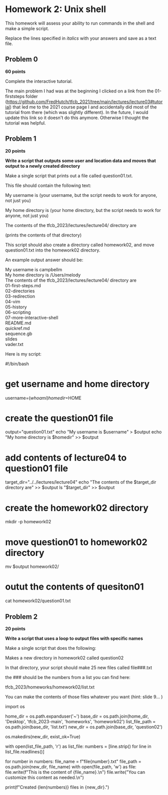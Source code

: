 # Homework 2: Unix shell

This homework will assess your ability to run commands in the shell and make a simple script.

Replace the lines specified in _italics_ with your answers and save as a text file.


## Problem 0

**60 points**

Complete the interactive tutorial.

The main problem I had was at the beginning I clicked on a link from the 01-firststeps folder (https://github.com/FredHutch/tfcb_2021/tree/main/lectures/lecture03#tutorial) that led me to the 2021 course page I and accidentally did most of the tutorial from there (which was slightly different). In the future, I would update this link so it doesn't do this anymore. Otherwise I thought the tutorial was helpful. 


## Problem 1

**20 points**

**Write a script that outputs some user and location data and moves that output to a newly created directory**

Make a single script that prints out a file called question01.txt. 

This file should contain the following text:

  My username is (your username, but the script needs to work for anyone, not just you)

  My home directory is (your home directory, but the script needs to work for anyone, not just you)

  The contents of the tfcb_2023/lectures/lecture04/ directory are

  (prints the contents of that directory)

This script should also create a directory called homework02, and move question01.txt into the homework02 directory.

An example output answer should be:

My username is campbellm <br>
My home directory is /Users/melody <br>
The contents of the tfcb_2023/lectures/lecture04/ directory are<br>
01-first-steps.md<br>
02-directories<br>
03-redirection<br>
04-vim<br>
05-history<br>
06-scripting<br>
07-more-interactive-shell<br>
README.md<br>
quickref.md<br>
sequence.gb<br>
slides<br>
vader.txt<br>


Here is my script: 

#!/bin/bash

# get username and home directory
username=$(whoami)
homedir=$HOME

# create the question01 file
output="question01.txt"
echo "My username is $username" > $output
echo "My home directory is $homedir" >> $output

# add contents of lecture04 to question01 file
target_dir="../../lectures/lecture04"
echo "The contents of the $target_dir directory are" >> $output
ls "$target_dir" >> $output

# create the homework02 directory
mkdir -p homework02

# move question01 to homework02 directory
mv $output homework02/

# outut the contents of quesiton01
cat homework02/question01.txt


## Problem 2

**20 points**

**Write a script that uses a loop to output files with specific names**


Make a single script that does the following:

Makes a new directory in homework02 called question02

In that directory, your script should make 25 new files called
file###.txt

the ### should be the numbers from a list you can find here:

tfcb_2023/homeworks/homework02/list.txt

You can make the contents of those files whatever you want (hint: slide 9... )

import os

home_dir = os.path.expanduser('~')
base_dir = os.path.join(home_dir, 'Desktop', 'tfcb_2023-main', 'homeworks', 'homework02')
list_file_path = os.path.join(base_dir, 'list.txt')
new_dir = os.path.join(base_dir, 'question02')

os.makedirs(new_dir, exist_ok=True)

with open(list_file_path, 'r') as list_file:
    numbers = [line.strip() for line in list_file.readlines()]

for number in numbers:
    file_name = f"file{number}.txt"
    file_path = os.path.join(new_dir, file_name)
    with open(file_path, 'w') as file:
        file.write(f"This is the content of {file_name}.\n")
        file.write("You can customize this content as needed.\n")

print(f"Created {len(numbers)} files in {new_dir}.")



